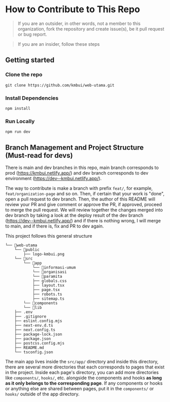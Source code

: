 # How to Contribute to This Repo

> If you are an outsider, in other words, not a member to this organization, fork the repository and create issue(s), be it pull request or bug report.

> If you are an insider, follow these steps

## Getting started

### Clone the repo
```
git clone https://github.com/kmbui/web-utama.git
```

### Install Dependencies
```
npm install
```

### Run Locally
```
npm run dev
```

## Branch Management and Project Structure (Must-read for devs)

There is main and dev branches in this repo, main branch corresponds to prod (https://kmbui.netlify.app/) and dev branch corresponds to dev environment (https://dev--kmbui.netlify.app/).

The way to contribute is make a branch with prefix `feat/`, for example, `feat/organization-page` and so on. Then, if certain that your work is "done", open a pull request to dev branch. Then, the author of this README will review your PR and give comment or approve the PR, if approved, proceed to merge the pull request. We will review together the changes merged into dev branch by taking a look at the deploy result of the dev branch (https://dev--kmbui.netlify.app/) and if there is nothing wrong, I will merge to main, and if there is, fix and PR to dev again.

This project follows this general structure

```
└── 📁web-utama
    └── 📁public
        ├── logo-kmbui.png
    └── 📁src
        └── 📁app
            └── 📁informasi-umum
            └── 📁organisasi
            └── 📁paramita
            ├── globals.css
            ├── layout.tsx
            ├── page.tsx
            ├── robots.ts
            ├── sitemap.ts
        └── 📁components
        └── 📁lib
    ├── .env
    ├── .gitignore
    ├── eslint.config.mjs
    ├── next-env.d.ts
    ├── next.config.ts
    ├── package-lock.json
    ├── package.json
    ├── postcss.config.mjs
    ├── README.md
    └── tsconfig.json
```

The main app lives inside the `src/app/` directory and inside this directory, there are several more directories that each corresponds to pages that exist in the project. Inside each page's directory, you can add more directories like `components/`, `hooks/`, etc. alongside the components and hooks **as long as it only belongs to the corresponding page**. If any components or hooks or anything else are shared between pages, put it in the `components/` or `hooks/` outside of the app directory.
